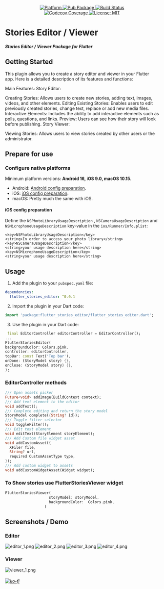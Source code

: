 
<p align="center">
  <a href="https://flutter.dev">
    <img src="https://img.shields.io/badge/Platform-Flutter-02569B?logo=flutter"
      alt="Platform" />
  </a>
  <a href="https://pub.dartlang.org/packages/flutter_stories_editor">
    <img src="https://img.shields.io/pub/v/flutter_stories_editor.svg"
      alt="Pub Package" />
  </a>
  <a href="https://github.com/holyboom1/flutter_stories_editor/issues">
    <img src="https://img.shields.io/github/workflow/status/holyboom1/flutter_stories_editor/CI?logo=github"
      alt="Build Status" />
  </a>
  <br>
  <a href="https://codecov.io/gh/holyboom1/flutter_stories_editor">
    <img src="https://codecov.io/gh/holyboom1/flutter_stories_editor/branch/master/graph/badge.svg"
      alt="Codecov Coverage" />
  </a>
  <a href="https://opensource.org/licenses/MIT">
    <img src="https://img.shields.io/github/license/holyboom1/flutter_stories_editor?color=red"
      alt="License: MIT" />
  </a>

</p>

# Stories Editor / Viewer

#### _Stories Editor / Viewer Package for Flutter_

## Getting Started


This plugin allows you to create a story editor and viewer in your Flutter app. Here is a detailed description of its features and functions:

Main Features:
Story Editor:

Creating Stories: Allows users to create new stories, adding text, images, videos, and other elements.
Editing Existing Stories: Enables users to edit previously created stories, change text, replace or add new media files.
Interactive Elements: Includes the ability to add interactive elements such as polls, questions, and links.
Preview: Users can see how their story will look before publishing.
Story Viewer:

Viewing Stories: Allows users to view stories created by other users or the administrator.

## Prepare for use

### Configure native platforms

Minimum platform versions:
**Android 16, iOS 9.0, macOS 10.15**.

- Android: [Android config preparation](#android-config-preparation).
- iOS: [iOS config preparation](#ios-config-preparation).
- macOS: Pretty much the same with iOS.

#### iOS config preparation

Define the `NSPhotoLibraryUsageDescription` , `NSCameraUsageDescription`
and `NSMicrophoneUsageDescription`
key-value in the `ios/Runner/Info.plist`:

```plist
<key>NSPhotoLibraryUsageDescription</key>
<string>In order to access your photo library</string>
<key>NSCameraUsageDescription</key>
<string>your usage description here</string>
<key>NSMicrophoneUsageDescription</key>
<string>your usage description here</string>
```

## Usage

1. Add the plugin to your `pubspec.yaml` file:

```yaml
dependencies:
  flutter_stories_editor: ^0.0.1
```

2. Import the plugin in your Dart code:

```dart
import 'package:flutter_stories_editor/flutter_stories_editor.dart';
```

3. Use the plugin in your Dart code:

```dart
 final EditorController editorController = EditorController();
... 
FlutterStoriesEditor(
backgroundColor: Colors.pink,
controller: editorController,
topBar: const Text('Top bar'),
onDone: (StoryModel story) {},
onClose: (StoryModel story) {},
);
```

### EditorController methods

```dart
/// Open assets picker
Future<void> addImage(BuildContext context);
/// Add text element to the editor
void addText();
/// Complete editing and return the story model
StoryModel complete({String? id});
/// Toggle filter selector
void toggleFilter();
/// Edit text element
void editText(StoryElement storyElement);
/// Add Custom file widget asset
void addCustomAsset({
  XFile? file,
  String? url,
  required CustomAssetType type,
});
/// Add custom widget to assets
void addCustomWidgetAsset(Widget widget);
```

### To Show stories use FlutterStoriesViewer widget

```dart
FlutterStoriesViewer(
                    storyModel: storyModel,
                    backgroundColor:  Colors.pink,
                  )
```

## Screenshots / Demo
### Editor
![editor_1.png](doc%2Feditor_1.png)
![editor_2.png](doc%2Feditor_2.png)
![editor_3.png](doc%2Feditor_3.png)
![editor_4.png](doc%2Feditor_4.png)
### Viewer
![viewer_1.png](doc%2Fviewer_1.png)

###### [![ko-fi](https://ko-fi.com/img/githubbutton_sm.svg)](https://ko-fi.com/C0C8Z5SA5)


